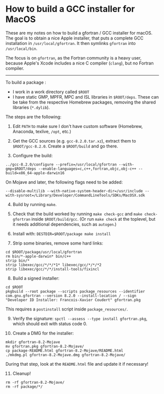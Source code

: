 # How to build a GCC installer for MacOS

These are my notes on how to build a gfortran / GCC installer for macOS. The goal is to obtain a nice Apple installer, that puts a complete GCC installation in `/usr/local/gfortran`. It then symlinks `gfortran` into `/usr/local/bin`.

The focus is on `gfortran`, as the Fortran community is a heavy user, because Apple's Xcode includes a nice C compiler (`clang`), but no Fortran compiler.

----

To build a package :

- I work in a work directory called `$ROOT`
- I have static GMP, MPFR, MPC and ISL libraries in `$ROOT/deps`. These can be take from the respective Homebrew packages, removing the shared libraries (`*.dylib`).

The steps are the following:

1. Edit `PATH` to make sure I don't have custom software (Homebrew, Anaconda, texlive, `/opt`, etc.)

2. Get the GCC sources (e.g. `gcc-8.2.0.tar.xz`), extract them to `$ROOT/gcc-8.2.0`. Create a `$ROOT/build` and go there.

3. Configure the build:

  ```
../gcc-8.2.0/configure --prefix=/usr/local/gfortran --with-gmp=$ROOT/deps --enable-languages=c,c++,fortran,objc,obj-c++ --build=x86_64-apple-darwin16
```

  On Mojave and later, the following flags need to be added:

  ```
--disable-multilib --with-native-system-header-dir=/usr/include --with-sysroot=/Library/Developer/CommandLineTools/SDKs/MacOSX.sdk
```

4. Build by running `make`.

5. Check that the build worked by running `make check-gcc` and `make check-gfortran` inside `$ROOT/build/gcc`. (Or run `make check` at the toplevel, but it needs additional dependencies, such as `autogen`.)

6. Install with: `DESTDIR=$ROOT/package make install`

7. Strip some binaries, remove some hard links:
  ```
cd $ROOT/package/usr/local/gfortran
rm bin/*-apple-darwin* bin/c++
strip bin/*
strip libexec/gcc/*/*/*1* libexec/gcc/*/*/*2
strip libexec/gcc/*/*/install-tools/fixincl
```

8. Build a signed installer:
  ```
cd $ROOT
pkgbuild --root package --scripts package_resources --identifier com.gnu.gfortran --version 8.2.0 --install-location / --sign "Developer ID Installer: Francois-Xavier Coudert" gfortran.pkg
```

  This requires a `postinstall` script inside `package_resources/`.

9. Verify the signature: `spctl --assess --type install gfortran.pkg`, which should exit with status code 0.

10. Create a DMG for the installer:
  ```
mkdir gfortran-8.2-Mojave
mv gfortran.pkg gfortran-8.2-Mojave/
cp package-README.html gfortran-8.2-Mojave/README.html
./mkdmg.pl gfortran-8.2-Mojave.dmg gfortran-8.2-Mojave/
```

  During that step, look at the `README.html` file and update it if necessary!

11. Cleanup!
  ```
  rm -rf gfortran-8.2-Mojave/
  rm -rf package/*/
```
